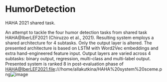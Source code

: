 # HumorDetection
HAHA 2021 shared task.

An attempt to tackle the four humor detection tasks from shared task HAHA@IberLEF2021 (Chiruzzo et al., 2021). Resulting system employs a shared architecture for 4 subtasks. Only the output layer is altered. The presented architecture is based on LSTM with Word2Vec embeddings and extra hand-engineered feature input. Output layers are varied across 4 subtasks: binary output, regression, multi-class and multi-label output. Presented system is ranked 8 in post-evaluation phase of HAHA@IberLEF2021.file:///home/allakutkina/HAHA%20system%20sceme.png![image](https://user-images.githubusercontent.com/46673711/208266271-03167bbd-1c9f-4634-b67b-5fb383c965a5.png)

